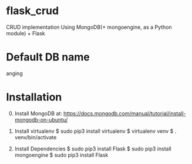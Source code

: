 # flask_crud
CRUD implementation Using MongoDB(+ mongoengine, as a Python module) + Flask
# Default DB name
anging
# Installation
0. Install MongoDB at: 
https://docs.mongodb.com/manual/tutorial/install-mongodb-on-ubuntu/

1. Install virtualenv
$ sudo pip3 install virtualenv
$ virtualenv venv
$ . venv/bin/activate

2. Install Dependencies
$ sudo pip3 install Flask
$ sudo pip3 install mongoengine
$ sudo pip3 install Flask
